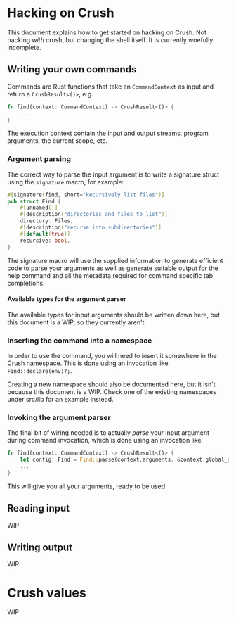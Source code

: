 # Hacking on Crush

This document explains how to get started on hacking on Crush. Not hacking *with*
crush, but changing the shell itself. It is currently woefully incomplete.

## Writing your own commands

Commands are Rust functions that take an `CommandContext` as input and return a `CrushResult<()>`, e.g.

```rust
fn find(context: CommandContext) -> CrushResult<()> {
    ...
}
```

The execution context contain the input and output streams, program arguments, the
current scope, etc.

### Argument parsing

The correct way to parse the input argument is to write a signature struct using
the `signature` macro, for example:

```rust
#[signature(find, short="Recursively list files")]
pub struct Find {
    #[unnamed()]
    #[description("directories and files to list")]
    directory: Files,
    #[description("recurse into subdirectories")]
    #[default(true)]
    recursive: bool,
}
```

The signature macro will use the supplied information to generate efficient code
to parse your arguments as well as generate suitable output for the help command
and all the metadata required for command specific tab completions.

#### Available types for the argument parser

The available types for input arguments should be written down here, but this
document is a WIP, so they currently aren't. 

### Inserting the command into a namespace

In order to use the command, you will need to insert it somewhere in the Crush
namespace. This is done using an invocation like `Find::declare(env)?;`.

Creating a new namespace should also be documented here, but it isn't because
this document is a WIP. Check one of the existing namespaces under src/lib for
an example instead.

### Invoking the argument parser

The final bit of wiring needed is to actually *parse* your input argument during
command invocation, which is done using an invocation like

```rust
fn find(context: CommandContext) -> CrushResult<()> {
    let config: Find = Find::parse(context.arguments, &context.global_state.printer())?;
    ...
}
```

This will give you all your arguments, ready to be used.

## Reading input

WIP

## Writing output

WIP

# Crush values

WIP
